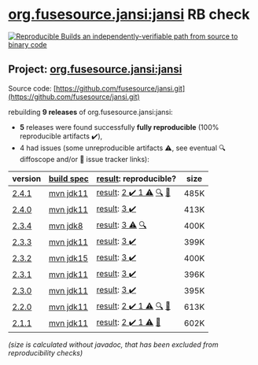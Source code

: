 [org.fusesource.jansi:jansi](https://central.sonatype.com/artifact/org.fusesource.jansi/jansi/versions) RB check
=======

[![Reproducible Builds](https://reproducible-builds.org/images/logos/rb.svg) an independently-verifiable path from source to binary code](https://reproducible-builds.org/)

## Project: [org.fusesource.jansi:jansi](https://central.sonatype.com/artifact/org.fusesource.jansi/jansi/versions)

Source code: [https://github.com/fusesource/jansi.git](https://github.com/fusesource/jansi.git)

rebuilding **9 releases** of org.fusesource.jansi:jansi:
- **5** releases were found successfully **fully reproducible** (100% reproducible artifacts :heavy_check_mark:),
- 4 had issues (some unreproducible artifacts :warning:, see eventual :mag: diffoscope and/or :memo: issue tracker links):

| version | [build spec](/BUILDSPEC.md) | [result](https://reproducible-builds.org/docs/jvm/): reproducible? | size |
| -- | --------- | ------ | -- |
| [2.4.1](https://central.sonatype.com/artifact/org.fusesource.jansi/jansi/2.4.1/pom) | [mvn jdk11](jansi-2.4.1.buildspec) | [result](jansi-2.4.1.buildinfo): [2 :heavy_check_mark:  1 :warning:](jansi-2.4.1.buildcompare) [:mag:](jansi-2.4.1.diffoscope) [:memo:](https://github.com/moditect/moditect/pull/211) | 485K |
| [2.4.0](https://central.sonatype.com/artifact/org.fusesource.jansi/jansi/2.4.0/pom) | [mvn jdk11](jansi-2.4.0.buildspec) | [result](jansi-2.4.0.buildinfo): [3 :heavy_check_mark: ](jansi-2.4.0.buildcompare) | 413K |
| [2.3.4](https://central.sonatype.com/artifact/org.fusesource.jansi/jansi/2.3.4/pom) | [mvn jdk8](jansi-2.3.4.buildspec) | [result](jansi-2.3.4.buildinfo): [ 3 :warning:](jansi-2.3.4.buildcompare) [:mag:](jansi-2.3.4.diffoscope) | 400K |
| [2.3.3](https://central.sonatype.com/artifact/org.fusesource.jansi/jansi/2.3.3/pom) | [mvn jdk11](jansi-2.3.3.buildspec) | [result](jansi-2.3.3.buildinfo): [3 :heavy_check_mark: ](jansi-2.3.3.buildcompare) | 399K |
| [2.3.2](https://central.sonatype.com/artifact/org.fusesource.jansi/jansi/2.3.2/pom) | [mvn jdk15](jansi-2.3.2.buildspec) | [result](jansi-2.3.2.buildinfo): [3 :heavy_check_mark: ](jansi-2.3.2.buildcompare) | 400K |
| [2.3.1](https://central.sonatype.com/artifact/org.fusesource.jansi/jansi/2.3.1/pom) | [mvn jdk11](jansi-2.3.1.buildspec) | [result](jansi-2.3.1.buildinfo): [3 :heavy_check_mark: ](jansi-2.3.1.buildcompare) | 396K |
| [2.3.0](https://central.sonatype.com/artifact/org.fusesource.jansi/jansi/2.3.0/pom) | [mvn jdk11](jansi-2.3.0.buildspec) | [result](jansi-2.3.0.buildinfo): [3 :heavy_check_mark: ](jansi-2.3.0.buildcompare) | 395K |
| [2.2.0](https://central.sonatype.com/artifact/org.fusesource.jansi/jansi/2.2.0/pom) | [mvn jdk11](jansi-2.2.0.buildspec) | [result](jansi-2.2.0.buildinfo): [2 :heavy_check_mark:  1 :warning:](jansi-2.2.0.buildcompare) [:mag:](https://github.com/jvm-repo-rebuild/reproducible-central/blob/master/content/org/fusesource/jansi/jansi/jansi-2.2.0.diffoscope) [:memo:](https://github.com/fusesource/jansi/issues/192) | 613K |
| [2.1.1](https://central.sonatype.com/artifact/org.fusesource.jansi/jansi/2.1.1/pom) | [mvn jdk11](jansi-2.1.1.buildspec) | [result](jansi-2.1.1.buildinfo): [2 :heavy_check_mark:  1 :warning:](jansi-2.1.1.buildcompare) [:memo:](https://github.com/fusesource/jansi/issues/185) | 602K |

<i>(size is calculated without javadoc, that has been excluded from reproducibility checks)</i>
